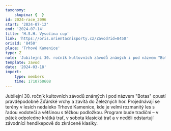 ```yaml
---
taxonomy:
    skupina: {  }
id: 2024-race_2096
start: '2024-07-12'
end: '2024-07-14'
title: 'H.S.H. Vysočina cup'
link: 'https://oris.orientacnisporty.cz/Zavod?id=8450'
orisid: '8450'
place: 'Trhové Kamenice'
type: Z
note: 'Jubilejní 30. ročník kultovních závodů známých i pod názvem "Botas" opustí pravděpodobně Žďárské vrchy a zavítá do Železných hor. Projednávají se terény v lesích nedaleko Trhové Kamenice, kde je velmi rozmanitý les s řadou vodotečí a většinou s těžkou podložkou. Program bude tradiční – v pátek odpoledne krátká trať, v sobota klasická trať a v neděli odstartují závodníci hendikepově do zkrácené klasiky.'
template: zavod
date: '2024-03-18'
import:
    type: members
    time: 1710750608
---
```


Jubilejní 30. ročník kultovních závodů známých i pod názvem "Botas" opustí pravděpodobně Žďárské vrchy a zavítá do Železných hor. Projednávají se terény v lesích nedaleko Trhové Kamenice, kde je velmi rozmanitý les s řadou vodotečí a většinou s těžkou podložkou. Program bude tradiční – v pátek odpoledne krátká trať, v sobota klasická trať a v neděli odstartují závodníci hendikepově do zkrácené klasiky.
